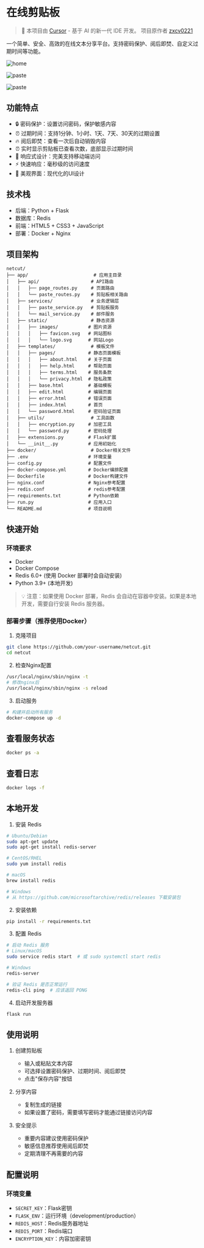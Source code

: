 # 在线剪贴板

> 🎯 本项目由 [Cursor](https://cursor.sh/) - 基于 AI 的新一代 IDE 开发。
> 项目原作者 [zxcv0221](https://github.com/zxcv0221/netcut)

一个简单、安全、高效的在线文本分享平台。支持密码保护、阅后即焚、自定义过期时间等功能。

![home](/img/home.png)

![paste](/img/paste.png)

![paste](/img/contact.png)


## 功能特点

- 🔒 密码保护：设置访问密码，保护敏感内容
- ⏰ 过期时间：支持1分钟、1小时、1天、7天、30天的过期设置
- 🔥 阅后即焚：查看一次后自动销毁内容
- ⏰ 实时显示剪贴板已查看次数，底部显示过期时间
- 📱 响应式设计：完美支持移动端访问
- ⚡ 快速响应：毫秒级的访问速度
- 🎨 美观界面：现代化的UI设计

## 技术栈

- 后端：Python + Flask
- 数据库：Redis
- 前端：HTML5 + CSS3 + JavaScript
- 部署：Docker + Nginx

## 项目架构
```
netcut/
├── app/                        # 应用主目录
│   ├── api/                   # API路由
│   │   ├── page_routes.py     # 页面路由
│   │   └── paste_routes.py    # 剪贴板相关路由
│   ├── services/              # 业务逻辑层
│   │   ├── paste_service.py   # 剪贴板服务
│   │   └── mail_service.py    # 邮件服务
│   ├── static/                # 静态资源
│   │   ├── images/           # 图片资源
│   │   │   ├── favicon.svg   # 网站图标
│   │   │   └── logo.svg      # 网站Logo
│   ├── templates/             # 模板文件
│   │   ├── pages/            # 静态页面模板
│   │   │   ├── about.html    # 关于页面
│   │   │   ├── help.html     # 帮助页面
│   │   │   ├── terms.html    # 服务条款
│   │   │   └── privacy.html  # 隐私政策
│   │   ├── base.html         # 基础模板
│   │   ├── edit.html         # 编辑页面
│   │   ├── error.html        # 错误页面
│   │   ├── index.html        # 首页
│   │   └── password.html     # 密码验证页面
│   ├── utils/                 # 工具函数
│   │   ├── encryption.py     # 加密工具
│   │   └── password.py       # 密码处理
│   ├── extensions.py         # Flask扩展
│   └── __init__.py           # 应用初始化
├── docker/                    # Docker相关文件
├── .env                      # 环境变量
├── config.py                 # 配置文件
├── docker-compose.yml        # Docker编排配置
├── Dockerfile                # Docker构建文件
├── nginx.conf                # Nginx参考配置
├── redis.conf                # redis参考配置
├── requirements.txt          # Python依赖
├── run.py                    # 应用入口
└── README.md                 # 项目说明
```

## 快速开始

### 环境要求

- Docker
- Docker Compose
- Redis 6.0+ (使用 Docker 部署时会自动安装)
- Python 3.9+ (本地开发)

> 💡 注意：如果使用 Docker 部署，Redis 会自动在容器中安装。如果是本地开发，需要自行安装 Redis 服务器。

### 部署步骤（推荐使用Docker）

1. 克隆项目
```bash
git clone https://github.com/your-username/netcut.git
cd netcut
```
2. 检查Nginx配置
```bash
/usr/local/nginx/sbin/nginx -t
# 修改nginx后
/usr/local/nginx/sbin/nginx -s reload
```
3. 启动服务
```bash
# 构建并启动所有服务
docker-compose up -d
```
## 查看服务状态
```bash
docker ps -a
```
## 查看日志
```bash
docker logs -f
```

## 本地开发

1. 安装 Redis
```bash
# Ubuntu/Debian
sudo apt-get update
sudo apt-get install redis-server

# CentOS/RHEL
sudo yum install redis

# macOS
brew install redis

# Windows
# 从 https://github.com/microsoftarchive/redis/releases 下载安装包
```

2. 安装依赖
```bash
pip install -r requirements.txt
```

3. 配置 Redis
```bash
# 启动 Redis 服务
# Linux/macOS
sudo service redis start  # 或 sudo systemctl start redis

# Windows
redis-server

# 验证 Redis 是否正常运行
redis-cli ping  # 应该返回 PONG
```

4. 启动开发服务器
```bash
flask run
```

## 使用说明

1. 创建剪贴板
   - 输入或粘贴文本内容
   - 可选择设置密码保护、过期时间、阅后即焚
   - 点击"保存内容"按钮

2. 分享内容
   - 复制生成的链接
   - 如果设置了密码，需要填写密码才能通过链接访问内容

3. 安全提示
   - 重要内容建议使用密码保护
   - 敏感信息推荐使用阅后即焚
   - 定期清理不再需要的内容

## 配置说明

### 环境变量

- `SECRET_KEY`：Flask密钥
- `FLASK_ENV`：运行环境（development/production）
- `REDIS_HOST`：Redis服务器地址
- `REDIS_PORT`：Redis端口
- `ENCRYPTION_KEY`：内容加密密钥


